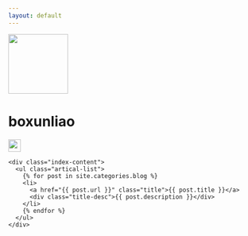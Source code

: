 ```yaml
---
layout: default
---
```


<body>
  <div class="index-wrapper">
    <div class="aside">
      <div class="info-card">
	    <div><img src="https://github.com/u0652804/u0652804.github.io/blob/master/images/avatar.jpg?raw=true" width="120px" /></div>
        <h1>boxunliao</h1>
        <div></div>
		<a href="https://github.com/u0652804" target="_blank"><img src="https://github.com/favicon.ico" alt="" width="25"/></a>
      </div>
      <div id="particles-js"></div>
    </div>

    <div class="index-content">
      <ul class="artical-list">
        {% for post in site.categories.blog %}
        <li>
          <a href="{{ post.url }}" class="title">{{ post.title }}</a>
          <div class="title-desc">{{ post.description }}</div>
        </li>
        {% endfor %}
      </ul>
    </div>
  </div>
</body>
